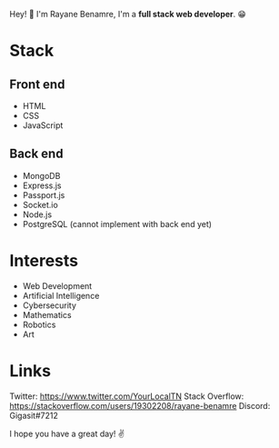 Hey! 👋 I'm Rayane Benamre, I'm a __full stack web developer__. 😁
# Stack
## Front end
* HTML
* CSS
* JavaScript
## Back end
* MongoDB
* Express.js
* Passport.js
* Socket.io
* Node.js
* PostgreSQL (cannot implement with back end yet)
# Interests
* Web Development
* Artificial Intelligence
* Cybersecurity
* Mathematics
* Robotics
* Art
# Links
Twitter: https://www.twitter.com/YourLocalTN
Stack Overflow: https://stackoverflow.com/users/19302208/rayane-benamre
Discord: Gigasit#7212

I hope you have a great day! ✌️
